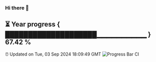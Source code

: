### Hi there 👋
⏳ Year progress { ████████████████████▁▁▁▁▁▁▁▁▁▁ } 67.42 %
---
⏰ Updated on Tue, 03 Sep 2024 18:09:49 GMT
![Progress Bar CI](https://github.com/Moyi321/Moyi321/workflows/Progress%20Bar%20CI/badge.svg)
